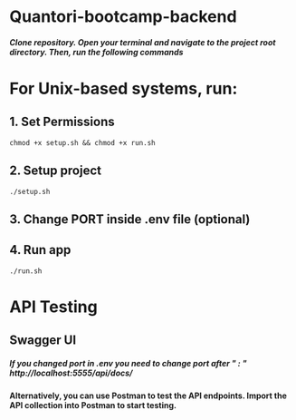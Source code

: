 # Quantori-bootcamp-backend

##### Clone repository. Open your terminal and navigate to the project root directory. Then, run the following commands

# For Unix-based systems, run:

## 1. Set Permissions
    chmod +x setup.sh && chmod +x run.sh

## 2. Setup project
    ./setup.sh

## 3. Change PORT inside .env file (optional) 

## 4. Run app
    ./run.sh

# API Testing

## Swagger UI
##### If you changed port in .env you need to change port after " : " http://localhost:5555/api/docs/

#### Alternatively, you can use Postman to test the API endpoints. Import the API collection into Postman to start testing.

